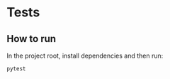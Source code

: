 # Tests

## How to run
 In the project root, install dependencies and then run:

 ```bash
pytest
```
